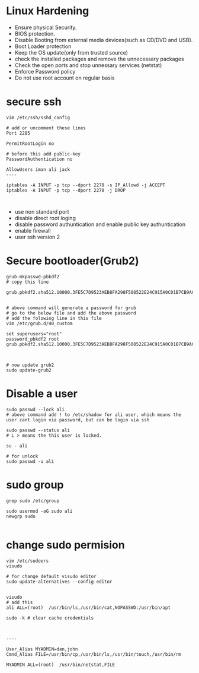 # Linux Hardening

* Ensure physical Security.
* BIOS protection.
* Disable Booting from external media devices(such as CD/DVD and USB).
* Boot Loader protection
* Keep the OS update(only from trusted source)
* check the installed packages and remove the unnecessary packages
* Check the open ports and stop unnessary services (netstat)
* Enforce Password policy
* Do not use root account on regular basis

# secure ssh

```
vim /etc/ssh/sshd_config

# add or uncomment these lines
Port 2285

PermitRootLogin no

# before this add public-key
PasswordAuthentication no

AllowUsers iman ali jack
----

iptables -A INPUT -p tcp --dport 2278 -s IP_Allowd -j ACCEPT
iptables -A INPUT -p tcp --dport 2278 -j DROP



```
* use non standard port
* disable direct root loging
* disable password authuntication and enable public key authuntication
* enable firewall
* user ssh version 2

# Secure bootloader(Grub2)

```
grub-mkpasswd-pbkdf2
# copy this line

grub.pbkdf2.sha512.10000.3FE5C7D9523AEB8FA298F508522E24C915A0C01B7CB9AC42480D81782E5085E007E8A9B40FCF6C0A531FB0BB71FC4F76A6EB46EFDB4EEF3E4B063277B43658A1.F3C3B7E09B0FBC4AA1E9E8B5A9D7214FB30F9CE8DBE6B9663934DF137C030F73FDAC00E58EF5DB994DA4353016A80D8E47807AC654AA61B0DD0D9D9A26ED9B6B


# above command will generate a password for grub
# go to the below file and add the above password
# add the folowing line in this file
vim /etc/grub.d/40_custom

set superusers="root"
password_pbkdf2 root grub.pbkdf2.sha512.10000.3FE5C7D9523AEB8FA298F508522E24C915A0C01B7CB9AC42480D81782E5085E007E8A9B40FCF6C0A531FB0BB71FC4F76A6EB46EFDB4EEF3E4B063277B43658A1.F3C3B7E09B0FBC4AA1E9E8B5A9D7214FB30F9CE8DBE6B9663934DF137C030F73FDAC00E58EF5DB994DA4353016A80D8E47807AC654AA61B0DD0D9D9A26ED9B6B



# now update grub2
sudo update-grub2
```

# Disable a user
```
sudo passwd --lock ali
# above command add ! to /etc/shadow for ali user, which means the user cant login via password, but can be login via ssh

sudo passwd --status ali
# L > means the this user is locked.

su - ali

# for unlock 
sudo passwd -u ali

```

# sudo group

```
grep sudo /etc/group

sudo usermod -aG sudo ali
newgrp sudo


```

# change sudo permision
```
vim /etc/sudoers
visudo 

# for change default visudo editor
sudo update-alternatives --config editor


visudo
# add this
ali ALL=(root)	/usr/bin/ls,/usr/bin/cat,NOPASSWD:/usr/bin/apt

sudo -k # clear cache credentials



----

User_Alias MYADMIN=dan,john
Cmnd_Alias FILE=/usr/bin/cp,/usr/bin/ls,/usr/bin/touch,/usr/bin/rm

MYADMIN ALL=(root)	/usr/bin/netstat,FILE





```
